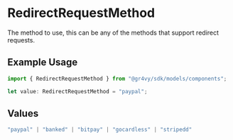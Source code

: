 # RedirectRequestMethod

The method to use, this can be any of the methods that
support redirect requests.

## Example Usage

```typescript
import { RedirectRequestMethod } from "@gr4vy/sdk/models/components";

let value: RedirectRequestMethod = "paypal";
```

## Values

```typescript
"paypal" | "banked" | "bitpay" | "gocardless" | "stripedd"
```